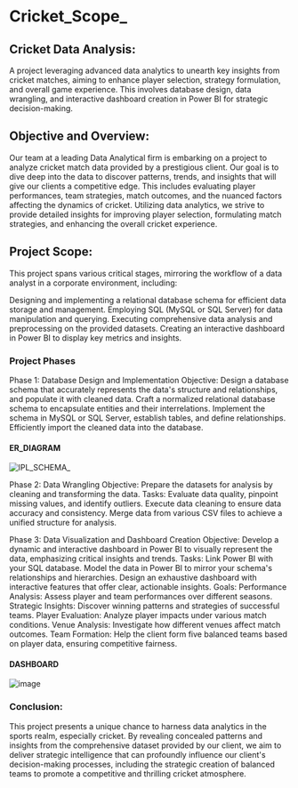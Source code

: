 # Cricket_Scope_

## Cricket Data Analysis: 

A project leveraging advanced data analytics to unearth key insights from cricket matches, aiming to enhance player selection, strategy formulation, and overall game experience. This involves database design, data wrangling, and interactive dashboard creation in Power BI for strategic decision-making.

## Objective and Overview: 

Our team at a leading Data Analytical firm is embarking on a project to analyze cricket match data provided by a prestigious client. Our goal is to dive deep into the data to discover patterns, trends, and insights that will give our clients a competitive edge. This includes evaluating player performances, team strategies, match outcomes, and the nuanced factors affecting the dynamics of cricket. Utilizing data analytics, we strive to provide detailed insights for improving player selection, formulating match strategies, and enhancing the overall cricket experience.

## Project Scope:

This project spans various critical stages, mirroring the workflow of a data analyst in a corporate environment, including:

Designing and implementing a relational database schema for efficient data storage and management. Employing SQL (MySQL or SQL Server) for data manipulation and querying. Executing comprehensive data analysis and preprocessing on the provided datasets. Creating an interactive dashboard in Power BI to display key metrics and insights.

### Project Phases

Phase 1: Database Design and Implementation Objective: Design a database schema that accurately represents the data's structure and relationships, and populate it with cleaned data. Craft a normalized relational database schema to encapsulate entities and their interrelations. Implement the schema in MySQL or SQL Server, establish tables, and define relationships. Efficiently import the cleaned data into the database.

#### ER_DIAGRAM

![IPL_SCHEMA_](https://github.com/tejaP91/Cricket-Scope-/assets/156883419/25d10b22-7602-4f1f-9257-83d3de119cfb)

Phase 2: Data Wrangling Objective: Prepare the datasets for analysis by cleaning and transforming the data. 
Tasks:
Evaluate data quality, pinpoint missing values, and identify outliers.
Execute data cleaning to ensure data accuracy and consistency.
Merge data from various CSV files to achieve a unified structure for analysis.

Phase 3: Data Visualization and Dashboard Creation Objective: Develop a dynamic and interactive dashboard in Power BI to visually represent the data, emphasizing critical insights and trends. 
Tasks:
Link Power BI with your SQL database.
Model the data in Power BI to mirror your schema's relationships and hierarchies.
Design an exhaustive dashboard with interactive features that offer clear, actionable insights.
Goals: Performance Analysis: Assess player and team performances over different seasons. Strategic Insights: Discover winning patterns and strategies of successful teams. Player Evaluation: Analyze player impacts under various match conditions. Venue Analysis: Investigate how different venues affect match outcomes. Team Formation: Help the client form five balanced teams based on player data, ensuring competitive fairness.

#### DASHBOARD 

![image](https://github.com/PenchalaTeja/Cricket_Scope_/assets/156883419/45e6d320-990c-4054-938f-3bd09da8fc1b)





### Conclusion: 

This project presents a unique chance to harness data analytics in the sports realm, especially cricket. By revealing concealed patterns and insights from the comprehensive dataset provided by our client, we aim to deliver strategic intelligence that can profoundly influence our client's decision-making processes, including the strategic creation of balanced teams to promote a competitive and thrilling cricket atmosphere.
